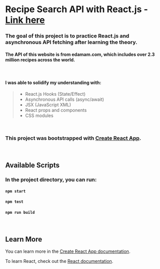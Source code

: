 # Recipe Search API with React.js - [Link here](https://recipesearch-api.web.app)

### The goal of this project is to practice React.js and asynchronous API fetching after learning the theory. <br>

#### The API of this website is from edamam.com, which includes over 2.3 million recipes across the world.

<br>

#### I was able to solidify my understanding with:

> - React.js Hooks (State/Effect)
> - Asynchronous API calls (async/await)
> - JSX (JavaScript XML)
> - React props and components
> - CSS modules

<br>

### This project was bootstrapped with [Create React App](https://github.com/facebook/create-react-app).

<br>

## Available Scripts

### In the project directory, you can run:

#### `npm start`

#### `npm test`

#### `npm run build`

<br>

## Learn More

You can learn more in the [Create React App documentation](https://facebook.github.io/create-react-app/docs/getting-started).

To learn React, check out the [React documentation](https://reactjs.org/).
